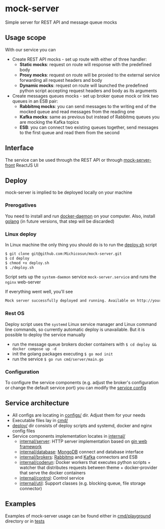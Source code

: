 # mock-server
Simple server for REST API and message queue mocks

## Usage scope
With our service you can
- Create REST API mocks - set up route with either of three handler:
  - __Static mocks__: request on route will response with the predefined body
  - __Proxy mocks__: request on route will be proxied to the external service forwarding all request headers and body
  - __Dynamic mocks__: request on route will launched the predefined python script accepting request headers and body as its arguments
- Create messages queues mocks - set up broker queue mock or link two queues in an ESB pair:
  - __Rabbitmq mocks__: you can send messages to the writing end of the mocked queue and read messages from the reading one
  - __Kafka mocks__: same as previous but instead of Rabbitmq queues you are mocking the Kafka topics
  - __ESB__: you can connect two existing queues together, send messages to the first queue and read them from the second

## Interface
The service can be used through the REST API or through [mock-server-front](https://github.com/fdr896/mock-server-front) ReactJS UI

## Deploy
mock-server is implied to be deployed locally on your machine
### Prerogatives
You need to install and run [docker-daemon](https://www.docker.com/) on your computer. Also, install [golang](https://go.dev/) (in future versions, that step will be discarded)
### Linux deploy
In Linux machine the only thing you should do is to run the [deploy.sh](https://github.com/Michicosun/mock-server/blob/main/deploy/deploy.sh) script
```bash
$ git clone git@github.com:Michicosun/mock-server.git
$ cd deploy
$ chmod +x deploy.sh
$ ./deploy.sh
```
Script sets up the `system-daemon` service `mock-server.service` and runs the `nginx` web-server

If everything went well, you'll see
```bash
Mock server successfully deployed and running. Available on http://your-hostname.domain
```
### Rest OS
Deploy script uses the `systemd` Linux service manager and Linux command line commands, so currently automatic deploy is unavailable. But it is possible to deploy the service manually
- run the message queue brokers docker containers with `$ cd deploy && docker compose up -d`
- init the golang packages executing `$ go mod init`
- run the service `$ go run cmd/server/main.go`
### Configuration
To configure the service components (e.g. adjust the broker's configuration or change the default service port) you can modify the [service config](https://github.com/Michicosun/mock-server/blob/main/configs/config.yaml)

## Service architecture
- All configs are locating in [configs/](https://github.com/Michicosun/mock-server/blob/main/configs/) dir. Adjust them for your needs
- Executable files lay in [cmd/](https://github.com/Michicosun/mock-server/blob/main/cmd/)
- [deploy/](https://github.com/Michicosun/mock-server/blob/main/deploy/) dir consists of deploy scripts and systemd, docker and nginx config files
- Service components implementation locates in [internal/](https://github.com/Michicosun/mock-server/blob/main/internal/)
  - [internal/server](https://github.com/Michicosun/mock-server/blob/main/internal/server): HTTP server implementation based on [gin web framework](https://github.com/gin-gonic/gin)
  - [internal/database](https://github.com/Michicosun/mock-server/blob/main/internal/database): [MongoDB](https://www.mongodb.com/) connect and database interface
  - [internal/brokers](https://github.com/Michicosun/mock-server/blob/main/internal/brokers): [Rabbitmq](https://www.rabbitmq.com/) and [Kafka](https://kafka.apache.org) connectors and ESB
  - [internal/coderun](https://github.com/Michicosun/mock-server/blob/main/internal/coderun): Docker workers that executes python scripts + watcher that distributes requests between theme + docker-provider that serve the docker containers
  - [internal/control](https://github.com/Michicosun/mock-server/blob/main/internal/control): Control service
  - [internal/util](https://github.com/Michicosun/mock-server/blob/main/internal/util): Support classes (e.g. blocking queue, file storage connector)

## Examples
Examples of mock-server usage can be found either in [cmd/playground](https://github.com/Michicosun/mock-server/blob/main/cmd/playground) directory or in [tests](https://github.com/Michicosun/mock-server/blob/main/tests)
